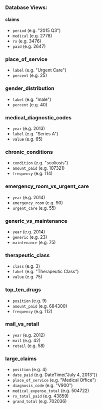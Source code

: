 ### Database Views:

#### claims

* `period` (e.g. "2015 Q3")
* `medical` (e.g. 2778)
* `rx` (e.g. 3476)
* `paid` (e.g. 2647)


### place_of_service

* `label` (e.g. "Urgent Care")
* `percent` (e.g. 25)


### gender_distribution

* `label` (e.g. "male")
* `percent` (e.g. 40)


### medical_diagnostic_codes

* `year` (e.g. 2013)
* `label` (e.g. "Series A")
* `value` (e.g. 65)


### chronic_conditions

* `condition` (e.g. "scoliosis")
* `amount_paid` (e.g. 107321)
* `frequency` (e.g. 114)


### emergency_room_vs_urgent_care

* `year` (e.g. 2014)
* `emergency_room` (e.g. 90)
* `urgent_care` (e.g. 55)


### generic_vs_maintenance

* `year` (e.g. 2014)
* `generic` (e.g. 23)
* `maintenance` (e.g. 75)


### therapeutic_class

* `class` (e.g. 3)
* `label` (e.g. "Therapeutic Class")
* `value` (e.g. 75)


### top_ten_drugs

* `position` (e.g. 9)
* `amount_paid` (e.g. 684300)
* `frequency` (e.g. 112)


### mail_vs_retail

* `year` (e.g. 2012)
* `mail` (e.g. 42)
* `retail` (e.g. 58)


### large_claims

* `position` (e.g. 4)
* `date_paid` (e.g. DateTime("July 4, 2013"))
* `place_of_service` (e.g. "Medical Office")
* `diagnosis_code` (e.g. "V900")
* `medical_expense_total` (e.g. 504722)
* `rx_total_paid` (e.g. 43859)
* `grand_total` (e.g. 702036)
